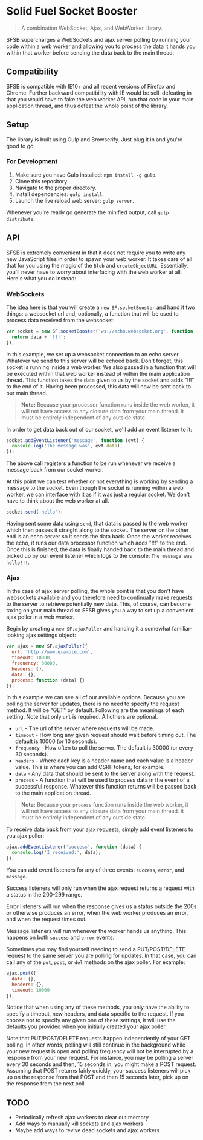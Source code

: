 Solid Fuel Socket Booster
===

> A combination WebSocket, Ajax, and WebWorker library.

SFSB supercharges a WebSockets and ajax server polling by running your code
within a web worker and allowing you to process the data it hands you within
that worker before sending the data back to the main thread.

Compatibility
-------------

SFSB is compatible with IE10+ and all recent versions of Firefox and Chrome.
Further backward compatibility with IE would be self-defeating in that you
would have to fake the web worker API, run that code in your main application
thread, and thus defeat the whole point of the library.

Setup
-----

The library is built using Gulp and Browserify. Just plug it in and you're
good to go.

### For Development

1. Make sure you have Gulp installed: `npm install -g gulp`.
2. Clone this repository.
3. Navigate to the proper directory.
4. Install dependencies: `gulp install`.
5. Launch the live reload web server: `gulp server`.

Whenever you're ready go generate the minified output, call `gulp distribute`.

API
---

SFSB is extremely convenient in that it does not require you to write any new
JavaScript files in order to spawn your web worker. It takes care of all that
for you using the magic of the `Blob` and `createObjectURL`. Essentially, you'll
never have to worry about interfacing with the web worker at all. Here's what
you do instead:

### WebSockets

The idea here is that you will create a `new SF.socketBooster` and hand it two
things: a websocket url and, optionally, a function that will be used to process
data received from the websocket:

```javascript
var socket = new SF.socketBooster('ws://echo.websocket.org', function (data) {
  return data + '!!!';
});
```

In this example, we set up a websocket connection to an echo server. Whatever
we send to this server will be echoed back. Don't forget, this socket is
running inside a web worker. We also passed in a function that will be executed
within that web worker instead of within the main application thread.
This function takes the data given to us by the socket and adds "!!!" to the
end of it. Having been processed, this data will now be sent back to our
main thread.

> **Note:** Because your processor function runs inside the web worker, it will
> not have access to any closure data from your main thread. It must be
> entirely independent of any outside state.

In order to get data back out of our socket, we'll add an event listener
to it:

```javascript
socket.addEventListener('message', function (evt) {
  console.log('The message was', evt.data);
});
```

The above call registers a function to be run whenever we receive a message
back from our socket worker.

At this point we can test whether or not everything is working by sending a
message to the socket. Even though the socket is running within a web worker,
we can interface with it as if it was just a regular socket. We don't have
to think about the web worker at all.

```javascript
socket.send('hello');
```

Having sent some data using `send`, that data is passed to the web worker which
then passes it straight along to the socket. The server on the other end is an
echo server so it sends the data back. Once the worker receives the echo, it
runs our data processor function which adds "!!!" to the end. Once this is
finished, the data is finally handed back to the main thread and picked up by
our event listener which logs to the console: `The message was hello!!!`.

### Ajax

In the case of ajax server polling, the whole point is that you don't have
websockets available and you therefore need to continually make requests to the
server to retrieve potentially new data. This, of course, can become taxing on
your main thread so SFSB gives you a way to set up a convenient ajax poller in
a web worker.

Begin by creating a `new SF.ajaxPoller` and handing it a somewhat
familiar-looking ajax settings object:

```javascript
var ajax = new SF.ajaxPoller({
  url: 'http://www.example.com',
  timeout: 10000,
  frequency: 30000,
  headers: {},
  data: {},
  process: function (data) {}
});
```

In this example we can see all of our available options. Because you are polling
the server for updates, there is no need to specify the request method. It will
be "GET" by default. Following are the meanings of each setting. Note that
only `url` is required. All others are optional.

- `url` - The url of the server where requests will be made.
- `timeout` - How long any given request should wait before timing out. The
default is 10000 (or 10 seconds).
- `frequency` - How often to poll the server. The default is 30000 (or every
30 seconds).
- `headers` - Where each key is a header name and each value is a header value.
This is where you can add CSRF tokens, for example.
- `data` - Any data that should be sent to the server along with the request.
- `process` - A function that will be used to process data in the event of a
successful response. Whatever this function returns will be passed back to the
main application thread.

> **Note:** Because your `process` function runs inside the web worker, it will
> not have access to any closure data from your main thread. It must be
> entirely independent of any outside state.

To receive data back from your ajax requests, simply add event listeners to you
ajax poller:

```javascript
ajax.addEventListener('success', function (data) {
  console.log('I received:', data);
});
```

You can add event listeners for any of three events: `success`, `error`, and
`message`.

Success listeners will only run when the ajax request returns a request with
a status in the 200-299 range.

Error listeners will run when the response gives us a status outside the 200s
or otherwise produces an error,  when the web worker produces an error, and
when the request times out.

Message listeners will run whenever the worker hands us anything. This happens
on both `success` and `error` events.

Sometimes you may find yourself needing to send a PUT/POST/DELETE request to
the same server you are polling for updates. In that case, you can call any
of the `put`, `post`, or `del` methods on the ajax poller. For example:

```javascript
ajax.post({
  data: {},
  headers: {},
  timeout: 10000
});
```

Notice that when using any of these methods, you only have the ability to
specify a timeout, new headers, and data specific to the request. If you choose
not to specify any given one of these settings, it will use the defaults
you provided when you initially created your ajax poller.

Note that PUT/POST/DELETE requests happen independently of your GET polling.
In other words, polling will still continue in the background while your new
request is open and polling frequency will not be interrupted by a response from
your new request. For instance, you may be polling a server every 30 seconds
and then, 15 seconds in, you might make a POST request. Assuming that POST
returns fairly quickly, your success listeners will pick up on the response
from that POST and then 15 seconds later, pick up on the response from the
next poll.

TODO
----

- Periodically refresh ajax workers to clear out memory
- Add ways to manually kill sockets and ajax workers
- Maybe add ways to revive dead sockets and ajax workers













